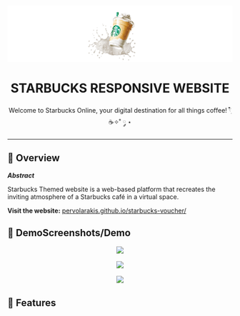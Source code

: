 <p align="center">
  <img src="banner-sample.png">
</p>
<h1 align="center">STARBUCKS RESPONSIVE WEBSITE</h1>

<p align="center">Welcome to Starbucks Online, your digital destination for all things coffee! 𓍢ִ໋☕️✧˚ ༘ ⋆</p>


***

## 📍 Overview

***Abstract***

Starbucks Themed website is a web-based platform that recreates the inviting atmosphere of a Starbucks café in a virtual space.

**Visit the website:** [pervolarakis.github.io/starbucks-voucher/](pervolarakis.github.io/starbucks-voucher/)

## 👾 DemoScreenshots/Demo

<p align="center">
    <img src="./apply.png">
</p>
<p align="center">
    <img src="./redeem.png">
</p>
<p align="center">
    <img src="./admin.png">
</p>

## 🧩 Features




